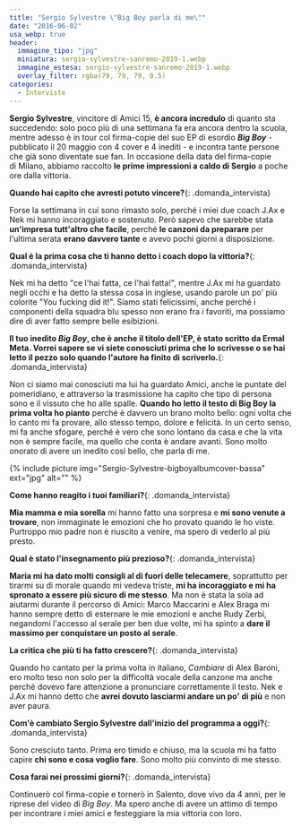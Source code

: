 ```yaml
---
title: "Sergio Sylvestre \"Big Boy parla di me\""
date: "2016-06-02"
usa_webp: true
header:
  immagine_tipo: "jpg"
  miniatura: sergio-sylvestre-sanremo-2019-1.webp
  immagine_estesa: sergio-sylvestre-sanremo-2019-1.webp
  overlay_filter: rgba(79, 79, 79, 0.5)
categories:
  - Interviste
---
```


**Sergio Sylvestre**, vincitore di Amici 15, **è ancora incredulo** di quanto sta succedendo: solo poco più di una settimana fa era ancora dentro la scuola, mentre adesso è in tour col firma-copie del suo EP di esordio **_Big Boy_** - pubblicato il 20 maggio con 4 cover e 4 inediti - e incontra tante persone che già sono diventate sue fan. In occasione della data del firma-copie di Milano, abbiamo raccolto **le prime impressioni a caldo di Sergio** a poche ore dalla vittoria.

**Quando hai capito che avresti potuto vincere?**{: .domanda_intervista}

Forse la settimana in cui sono rimasto solo, perché i miei due coach J.Ax e Nek mi hanno incoraggiato e sostenuto. Però sapevo che sarebbe stata **un'impresa tutt'altro che facile**, perché **le canzoni da preparare** per l'ultima serata **erano davvero tante** e avevo pochi giorni a disposizione.

**Qual è la prima cosa che ti hanno detto i coach dopo la vittoria?**{: .domanda_intervista}

Nek mi ha detto "ce l'hai fatta, ce l'hai fatta!", mentre J.Ax mi ha guardato negli occhi e ha detto la stessa cosa in inglese, usando parole un po' più colorite "You fucking did it!". Siamo stati felicissimi, anche perché i componenti della squadra blu spesso non erano fra i favoriti, ma possiamo dire di aver fatto sempre belle esibizioni.

**Il tuo inedito _Big Boy_, che è anche il titolo dell'EP, è stato scritto da Ermal Meta. Vorrei sapere se vi siete conosciuti prima che lo scrivesse o se hai letto il pezzo solo quando l'autore ha finito di scriverlo.**{: .domanda_intervista}

Non ci siamo mai conosciuti ma lui ha guardato Amici, anche le puntate del pomeridiano, e attraverso la trasmissione ha capito che tipo di persona sono e il vissuto che ho alle spalle. **Quando ho letto il testo di Big Boy la prima volta ho pianto** perché è davvero un brano molto bello: ogni volta che lo canto mi fa provare, allo stesso tempo, dolore e felicità. In un certo senso, mi fa anche sfogare, perché è vero che sono lontano da casa e che la vita non è sempre facile, ma quello che conta è andare avanti. Sono molto onorato di avere un inedito così bello, che parla di me.

{% include picture img="Sergio-Sylvestre-bigboyalbumcover-bassa" ext="jpg" alt="" %}

**Come hanno reagito i tuoi familiari?**{: .domanda_intervista}

**Mia mamma e mia sorella** mi hanno fatto una sorpresa e **mi sono venute a trovare**, non immaginate le emozioni che ho provato quando le ho viste. Purtroppo mio padre non è riuscito a venire, ma spero di vederlo al più presto.

**Qual è stato l'insegnamento più prezioso?**{: .domanda_intervista}

**Maria mi ha dato molti consigli al di fuori delle telecamere**, soprattutto per tirarmi su di morale quando mi vedeva triste, **mi ha incoraggiato e mi ha spronato a essere più sicuro di me stesso**. Ma non è stata la sola ad aiutarmi durante il percorso di Amici: Marco Maccarini e Alex Braga mi hanno sempre detto di esternare le mie emozioni e anche Rudy Zerbi, negandomi l'accesso al serale per ben due volte, mi ha spinto a **dare il massimo per conquistare un posto al serale**.

**La critica che più ti ha fatto crescere?**{: .domanda_intervista}

Quando ho cantato per la prima volta in italiano, _Cambiare_ di Alex Baroni, ero molto teso non solo per la difficoltà vocale della canzone ma anche perché dovevo fare attenzione a pronunciare correttamente il testo. Nek e J.Ax mi hanno detto che **avrei dovuto lasciarmi andare un po' di più** e non aver paura.

**Com'è cambiato Sergio Sylvestre dall'inizio del programma a oggi?**{: .domanda_intervista}

Sono cresciuto tanto. Prima ero timido e chiuso, ma la scuola mi ha fatto capire **chi sono e cosa voglio fare**. Sono molto più convinto di me stesso.

**Cosa farai nei prossimi giorni?**{: .domanda_intervista}

Continuerò col firma-copie e tornerò in Salento, dove vivo da 4 anni, per le riprese del video di _Big Boy_. Ma spero anche di avere un attimo di tempo per incontrare i miei amici e festeggiare la mia vittoria con loro.
